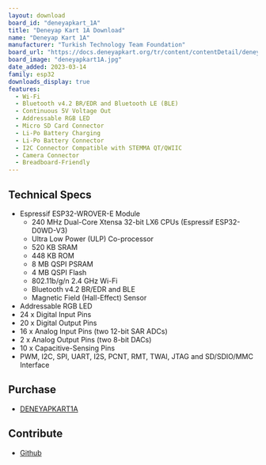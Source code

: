 ```yaml
---
layout: download
board_id: "deneyapkart_1A"
title: "Deneyap Kart 1A Download"
name: "Deneyap Kart 1A"
manufacturer: "Turkish Technology Team Foundation"
board_url: "https://docs.deneyapkart.org/tr/content/contentDetail/deneyap-kart-1a"
board_image: "deneyapkart1A.jpg"
date_added: 2023-03-14
family: esp32
downloads_display: true
features:
  - Wi-Fi
  - Bluetooth v4.2 BR/EDR and Bluetooth LE (BLE)
  - Continuous 5V Voltage Out
  - Addressable RGB LED
  - Micro SD Card Connector
  - Li-Po Battery Charging
  - Li-Po Battery Connector
  - I2C Connector Compatible with STEMMA QT/QWIIC
  - Camera Connector
  - Breadboard-Friendly  
---
```


## Technical Specs
  - Espressif ESP32-WROVER-E Module
    - 240 MHz Dual-Core Xtensa 32-bit LX6 CPUs (Espressif ESP32-D0WD-V3)
    - Ultra Low Power (ULP) Co-processor
    - 520 KB SRAM
    - 448 KB ROM
    - 8 MB QSPI PSRAM
    - 4 MB QSPI Flash
    - 802.11b/g/n 2.4 GHz Wi-Fi
    - Bluetooth v4.2 BR/EDR and BLE
    - Magnetic Field (Hall-Effect) Sensor
  - Addressable RGB LED
  - 24 x Digital Input Pins
  - 20 x Digital Output Pins
  - 16 x Analog Input Pins (two 12-bit SAR ADCs)
  -  2 x Analog Output Pins (two 8-bit DACs)
  - 10 x Capacitive-Sensing Pins
  - PWM, I2C, SPI, UART, I2S, PCNT, RMT, TWAI, JTAG and SD/SDIO/MMC Interface

## Purchase
* [DENEYAPKART1A](https://magaza.deneyapkart.org/tr/product/detail/deneyap-kart-1a)

## Contribute
* [Github](https://github.com/deneyapkart)
